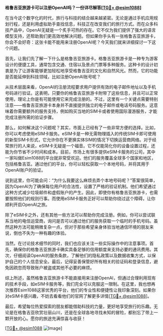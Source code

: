 **格鲁吉亚旅游卡可以注册OpenAI吗？一份详尽解答[[TG💪+ @esim1088](https://t.me/s/esim1088)]**

在当今这个数字化的时代，旅行与科技的结合越来越紧密。无论是通过手机应用规划行程，还是利用虚拟助手查找信息，科技正在改变我们的旅行方式。而在众多科技产品中，OpenAI无疑是一个炙手可热的存在。它不仅为我们提供了强大的语言模型支持，还帮助我们更高效地解决问题。但如果你手头有一张格鲁吉亚旅游卡，你会不会好奇：这张卡能不能用来注册OpenAI呢？今天我们就来详细探讨一下这个问题。

首先，让我们先了解一下什么是格鲁吉亚旅游卡。格鲁吉亚旅游卡是一种专为游客设计的便捷工具，通常包含交通、住宿以及景点门票等多种服务。这种卡的设计初衷是为了让游客能够更加轻松地享受格鲁吉亚的文化和自然风光。然而，它的功能是否能延伸到科技领域，比如注册OpenAI账号呢？

从技术层面来看，OpenAI的注册流程要求用户提供有效的电子邮件地址以及手机号码进行验证。这表明，只要你的格鲁吉亚旅游卡附带了这些信息，并且可以正常使用，理论上你是有可能使用它来完成注册的。不过，这里有一个关键点需要特别注意——格鲁吉亚旅游卡本身并不直接提供独立的电子邮件或电话号码服务。这意味着你需要额外的服务支持，例如购买当地的SIM卡或者使用国际漫游服务，才能完成注册所需的验证步骤。

那么，如何解决这个问题呢？其实，市面上已经有了一些非常方便的选择。比如，你可以考虑使用eSIM卡服务。eSIM卡是一种无需物理插入的传统SIM卡即可使用的新型SIM卡形式，它允许你在不更换实体SIM的情况下切换运营商网络。对于经常旅行的人来说，eSIM卡无疑是一个福音。它不仅能简化你的设备设置过程，还能为你节省不少时间和成本。目前，市场上有很多提供eSIM卡服务的公司，其中一家叫做Esim1088的平台就非常受欢迎。他们的服务覆盖全球多个国家和地区，包括格鲁吉亚。通过他们的平台，你可以轻松获取一个本地号码，并将其用于OpenAI账户的验证。

说到这里，你可能会问：“为什么我要这么麻烦去弄个本地号码呢？”答案很简单，因为OpenAI为了确保每位用户的合法性，设置了严格的验证机制。他们希望通过这种方式减少垃圾邮件和虚假账户的产生。因此，即使你有格鲁吉亚旅游卡，也需要按照他们的规则行事。而使用eSIM卡服务正好可以帮助你绕过这个障碍，让你顺利开启OpenAI之旅。

除了eSIM卡之外，还有其他一些方法可以帮助你完成注册。例如，你可以尝试联系当地的电信运营商，询问是否可以通过他们的服务获取一个临时的手机号码。虽然这种方法可能稍微复杂一点，但对于那些希望亲身体验当地通信环境的朋友来说，倒也不失为一种有趣的体验。

当然，在讨论技术细节的同时，我们也应该关注一些实际操作中的注意事项。首先，确保你的格鲁吉亚旅游卡确实具备足够的信用额度来支持必要的通讯费用。其次，仔细阅读OpenAI的服务条款，了解他们的隐私政策以及数据收集方式，以保护自己的个人信息安全。最后，记得妥善保管好所有相关的验证码和登录信息，避免因疏忽而导致账户被盗或其他不必要的麻烦。

综上所述，虽然格鲁吉亚旅游卡不能直接用来注册OpenAI，但通过合理利用现有的技术手段，如eSIM卡服务等，我们完全可以克服这一限制。在这里，我也想再次推荐Esim1088这家优秀的平台，他们的专业性和便捷性让我印象深刻。如果你对eSIM卡感兴趣，不妨去看看他们的官网了解更多详情[[TG💪+ @esim1088](https://t.me/s/esim1088)]。

最后，希望每位热爱探索的朋友都能借助科技的力量，更好地享受旅行的乐趣。无论是在格鲁吉亚欣赏壮丽山川，还是在全球各地寻找未知的冒险，都别忘了带上一颗开放的心。愿你的旅途充满惊喜与收获！

[[TG💪+ @esim1088](https://t.me/s/esim1088) ![Image](https://i.postimg.cc/4NQfJmqS/Snipaste-2025-05-13-00-14-12.png)]